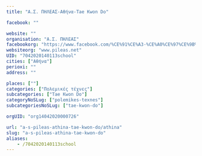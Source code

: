 ```yaml
---
title: "Α.Σ. ΠΗΛΕΑΣ-Αθήνα-Tae Kwon Do"

facebook: ""

website: ""
organisation: "Α.Σ. ΠΗΛΕΑΣ"
facebookorg: "https://www.facebook.com/%CE%91%CE%A3-%CE%A0%CE%97%CE%9B%CE%95%CE%91%CE%A3-TAEKWONDO-151428338253362/"
websiteorg: "www.pileas.net"
UID: "7042020140113school"
cities: ["Αθήνα"]
perioxi: ""
address: ""

places: [""]
categories: ["Πολεμικές τέχνες"]
subcategories: ["Tae Kwon Do"]
categoryNoSLug: ["polemikes-texnes"]
subcategoriesNoSLug: ["tae-kwon-do"]

orgUID: "org14042020000726"

url: "a-s-pileas-athina-tae-kwon-do/athina"
slug: "a-s-pileas-athina-tae-kwon-do"
aliases:
    - /7042020140113school
---
```





